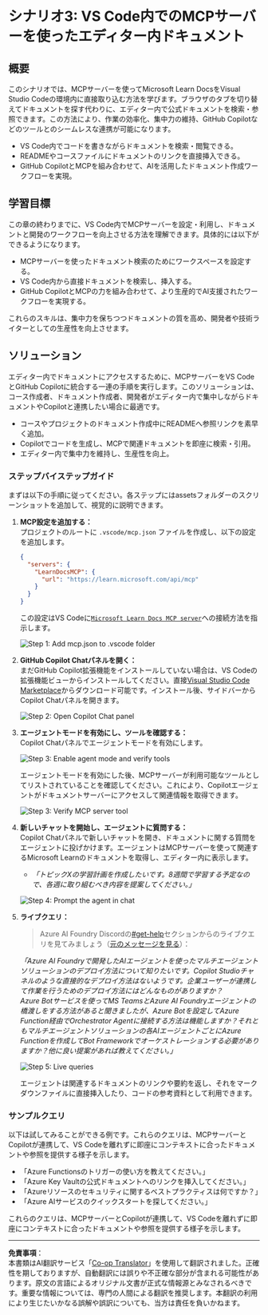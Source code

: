 <!--
CO_OP_TRANSLATOR_METADATA:
{
  "original_hash": "db532b1ec386c9ce38c791653dc3c881",
  "translation_date": "2025-07-14T06:48:24+00:00",
  "source_file": "09-CaseStudy/docs-mcp/solution/scenario3/README.md",
  "language_code": "ja"
}
-->
# シナリオ3: VS Code内でのMCPサーバーを使ったエディター内ドキュメント

## 概要

このシナリオでは、MCPサーバーを使ってMicrosoft Learn DocsをVisual Studio Codeの環境内に直接取り込む方法を学びます。ブラウザのタブを切り替えてドキュメントを探す代わりに、エディター内で公式ドキュメントを検索・参照できます。この方法により、作業の効率化、集中力の維持、GitHub Copilotなどのツールとのシームレスな連携が可能になります。

- VS Code内でコードを書きながらドキュメントを検索・閲覧できる。
- READMEやコースファイルにドキュメントのリンクを直接挿入できる。
- GitHub CopilotとMCPを組み合わせて、AIを活用したドキュメント作成ワークフローを実現。

## 学習目標

この章の終わりまでに、VS Code内でMCPサーバーを設定・利用し、ドキュメントと開発のワークフローを向上させる方法を理解できます。具体的には以下ができるようになります。

- MCPサーバーを使ったドキュメント検索のためにワークスペースを設定する。
- VS Code内から直接ドキュメントを検索し、挿入する。
- GitHub CopilotとMCPの力を組み合わせて、より生産的でAI支援されたワークフローを実現する。

これらのスキルは、集中力を保ちつつドキュメントの質を高め、開発者や技術ライターとしての生産性を向上させます。

## ソリューション

エディター内でドキュメントにアクセスするために、MCPサーバーをVS CodeとGitHub Copilotに統合する一連の手順を実行します。このソリューションは、コース作成者、ドキュメント作成者、開発者がエディター内で集中しながらドキュメントやCopilotと連携したい場合に最適です。

- コースやプロジェクトのドキュメント作成中にREADMEへ参照リンクを素早く追加。
- Copilotでコードを生成し、MCPで関連ドキュメントを即座に検索・引用。
- エディター内で集中力を維持し、生産性を向上。

### ステップバイステップガイド

まずは以下の手順に従ってください。各ステップにはassetsフォルダーのスクリーンショットを追加して、視覚的に説明できます。

1. **MCP設定を追加する：**  
   プロジェクトのルートに `.vscode/mcp.json` ファイルを作成し、以下の設定を追加します。  
   ```json
   {
     "servers": {
       "LearnDocsMCP": {
         "url": "https://learn.microsoft.com/api/mcp"
       }
     }
   }
   ```  
   この設定はVS Codeに[`Microsoft Learn Docs MCP server`](https://github.com/MicrosoftDocs/mcp)への接続方法を指示します。  
   
   ![Step 1: Add mcp.json to .vscode folder](../../../../../../translated_images/step1-mcp-json.c06a007fccc3edfaf0598a31903c9ec71476d9fd3ae6c1b2b4321fd38688ca4b.ja.png)
    
2. **GitHub Copilot Chatパネルを開く：**  
   まだGitHub Copilot拡張機能をインストールしていない場合は、VS Codeの拡張機能ビューからインストールしてください。直接[Visual Studio Code Marketplace](https://marketplace.visualstudio.com/items?itemName=GitHub.copilot-chat)からダウンロード可能です。インストール後、サイドバーからCopilot Chatパネルを開きます。

   ![Step 2: Open Copilot Chat panel](../../../../../../translated_images/step2-copilot-panel.f1cc86e9b9b8cd1a85e4df4923de8bafee4830541ab255e3c90c09777fed97db.ja.png)

3. **エージェントモードを有効にし、ツールを確認する：**  
   Copilot Chatパネルでエージェントモードを有効にします。

   ![Step 3: Enable agent mode and verify tools](../../../../../../translated_images/step3-agent-mode.cdc32520fd7dd1d149c3f5226763c1d85a06d3c041d4cc983447625bdbeff4d4.ja.png)

   エージェントモードを有効にした後、MCPサーバーが利用可能なツールとしてリストされていることを確認してください。これにより、Copilotエージェントがドキュメントサーバーにアクセスして関連情報を取得できます。  
   
   ![Step 3: Verify MCP server tool](../../../../../../translated_images/step3-verify-mcp-tool.76096a6329cbfecd42888780f322370a0d8c8fa003ed3eeb7ccd23f0fc50c1ad.ja.png)

4. **新しいチャットを開始し、エージェントに質問する：**  
   Copilot Chatパネルで新しいチャットを開き、ドキュメントに関する質問をエージェントに投げかけます。エージェントはMCPサーバーを使って関連するMicrosoft Learnのドキュメントを取得し、エディター内に表示します。

   - *「トピックXの学習計画を作成したいです。8週間で学習する予定なので、各週に取り組むべき内容を提案してください。」*

   ![Step 4: Prompt the agent in chat](../../../../../../translated_images/step4-prompt-chat.12187bb001605efc5077992b621f0fcd1df12023c5dce0464f8eb8f3d595218f.ja.png)

5. **ライブクエリ：**

   > Azure AI Foundry Discordの[#get-help](https://discord.gg/D6cRhjHWSC)セクションからのライブクエリを見てみましょう（[元のメッセージを見る](https://discord.com/channels/1113626258182504448/1385498306720829572)）：  
   
   *「Azure AI Foundryで開発したAIエージェントを使ったマルチエージェントソリューションのデプロイ方法について知りたいです。Copilot Studioチャネルのような直接的なデプロイ方法はないようです。企業ユーザーが連携して作業を行うためのデプロイ方法にはどんなものがありますか？  
   Azure Botサービスを使ってMS TeamsとAzure AI Foundryエージェントの橋渡しをする方法があると聞きましたが、Azure Botを設定してAzure Function経由でOrchestrator Agentに接続する方法は機能しますか？それともマルチエージェントソリューションの各AIエージェントごとにAzure Functionを作成してBot Frameworkでオーケストレーションする必要がありますか？他に良い提案があれば教えてください。」*

   ![Step 5: Live queries](../../../../../../translated_images/step5-live-queries.49db3e4a50bea27327e3cb18c24d263b7d134930d78e7392f9515a1c00264a7f.ja.png)

   エージェントは関連するドキュメントのリンクや要約を返し、それをマークダウンファイルに直接挿入したり、コードの参考資料として利用できます。

### サンプルクエリ

以下は試してみることができる例です。これらのクエリは、MCPサーバーとCopilotが連携して、VS Codeを離れずに即座にコンテキストに合ったドキュメントや参照を提供する様子を示します。

- 「Azure Functionsのトリガーの使い方を教えてください。」
- 「Azure Key Vaultの公式ドキュメントへのリンクを挿入してください。」
- 「Azureリソースのセキュリティに関するベストプラクティスは何ですか？」
- 「Azure AIサービスのクイックスタートを探してください。」

これらのクエリは、MCPサーバーとCopilotが連携して、VS Codeを離れずに即座にコンテキストに合ったドキュメントや参照を提供する様子を示します。

---

**免責事項**：  
本書類はAI翻訳サービス「[Co-op Translator](https://github.com/Azure/co-op-translator)」を使用して翻訳されました。正確性を期しておりますが、自動翻訳には誤りや不正確な部分が含まれる可能性があります。原文の言語によるオリジナル文書が正式な情報源とみなされるべきです。重要な情報については、専門の人間による翻訳を推奨します。本翻訳の利用により生じたいかなる誤解や誤訳についても、当方は責任を負いかねます。
